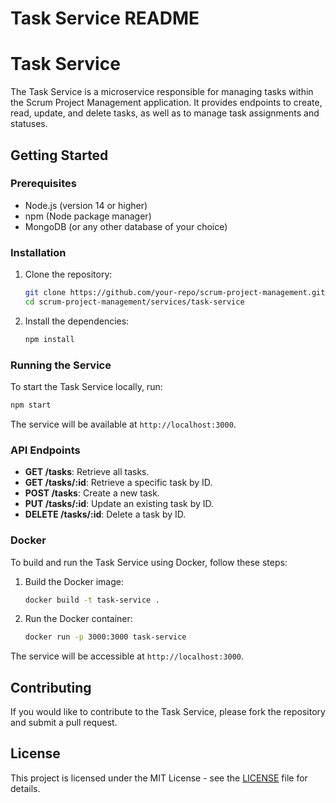 # Task Service README

# Task Service

The Task Service is a microservice responsible for managing tasks within the Scrum Project Management application. It provides endpoints to create, read, update, and delete tasks, as well as to manage task assignments and statuses.

## Getting Started

### Prerequisites

- Node.js (version 14 or higher)
- npm (Node package manager)
- MongoDB (or any other database of your choice)

### Installation

1. Clone the repository:

   ```bash
   git clone https://github.com/your-repo/scrum-project-management.git
   cd scrum-project-management/services/task-service
   ```

2. Install the dependencies:

   ```bash
   npm install
   ```

### Running the Service

To start the Task Service locally, run:

```bash
npm start
```

The service will be available at `http://localhost:3000`.

### API Endpoints

- **GET /tasks**: Retrieve all tasks.
- **GET /tasks/:id**: Retrieve a specific task by ID.
- **POST /tasks**: Create a new task.
- **PUT /tasks/:id**: Update an existing task by ID.
- **DELETE /tasks/:id**: Delete a task by ID.

### Docker

To build and run the Task Service using Docker, follow these steps:

1. Build the Docker image:

   ```bash
   docker build -t task-service .
   ```

2. Run the Docker container:

   ```bash
   docker run -p 3000:3000 task-service
   ```

The service will be accessible at `http://localhost:3000`.

## Contributing

If you would like to contribute to the Task Service, please fork the repository and submit a pull request.

## License

This project is licensed under the MIT License - see the [LICENSE](../../LICENSE) file for details.